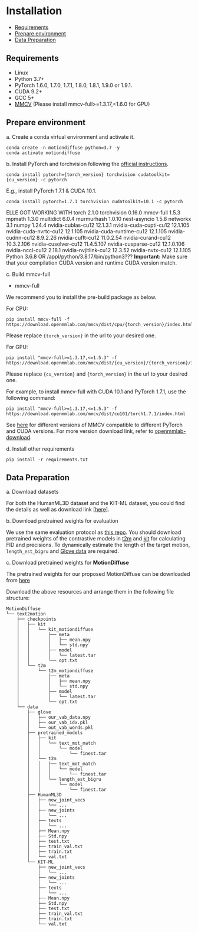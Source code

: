 # Installation

<!-- TOC -->

- [Requirements](#requirements)
- [Prepare environment](#prepare-environment)
- [Data Preparation](#data-preparation)

<!-- TOC -->

## Requirements

- Linux
- Python 3.7+
- PyTorch 1.6.0, 1.7.0, 1.7.1, 1.8.0, 1.8.1, 1.9.0 or 1.9.1.
- CUDA 9.2+
- GCC 5+
- [MMCV](https://github.com/open-mmlab/mmcv) (Please install mmcv-full>=1.3.17,<1.6.0 for GPU)

## Prepare environment

a. Create a conda virtual environment and activate it.

```shell
conda create -n motiondiffuse python=3.7 -y
conda activate motiondiffuse
```

b. Install PyTorch and torchvision following the [official instructions](https://pytorch.org/).
```shell
conda install pytorch={torch_version} torchvision cudatoolkit={cu_version} -c pytorch
```

E.g., install PyTorch 1.7.1 & CUDA 10.1.
```shell
conda install pytorch=1.7.1 torchvision cudatoolkit=10.1 -c pytorch
```
ELLE GOT WORKING WITH
torch                    2.1.0
torchvision              0.16.0
mmcv-full                1.5.3
mpmath                   1.3.0
multidict                6.0.4
murmurhash               1.0.10
nest-asyncio             1.5.8
networkx                 3.1
numpy                    1.24.4
nvidia-cublas-cu12       12.1.3.1
nvidia-cuda-cupti-cu12   12.1.105
nvidia-cuda-nvrtc-cu12   12.1.105
nvidia-cuda-runtime-cu12 12.1.105
nvidia-cudnn-cu12        8.9.2.26
nvidia-cufft-cu12        11.0.2.54
nvidia-curand-cu12       10.3.2.106
nvidia-cusolver-cu12     11.4.5.107
nvidia-cusparse-cu12     12.1.0.106
nvidia-nccl-cu12         2.18.1
nvidia-nvjitlink-cu12    12.3.52
nvidia-nvtx-cu12         12.1.105
Python 3.6.8 OR /appl/python/3.8.17/bin/python3???
**Important:** Make sure that your compilation CUDA version and runtime CUDA version match.

c. Build mmcv-full

- mmcv-full

We recommend you to install the pre-build package as below.

For CPU:
```shell
pip install mmcv-full -f https://download.openmmlab.com/mmcv/dist/cpu/{torch_version}/index.html
```
Please replace `{torch_version}` in the url to your desired one.

For GPU:
```shell
pip install "mmcv-full>=1.3.17,<=1.5.3" -f https://download.openmmlab.com/mmcv/dist/{cu_version}/{torch_version}/index.html
```
Please replace `{cu_version}` and `{torch_version}` in the url to your desired one.

For example, to install mmcv-full with CUDA 10.1 and PyTorch 1.7.1, use the following command:
```shell
pip install "mmcv-full>=1.3.17,<=1.5.3" -f https://download.openmmlab.com/mmcv/dist/cu101/torch1.7.1/index.html
```

See [here](https://mmcv.readthedocs.io/en/latest/get_started/installation.html) for different versions of MMCV compatible to different PyTorch and CUDA versions.
For more version download link, refer to [openmmlab-download](https://download.openmmlab.com/mmcv/dist/index.html).


d. Install other requirements

```shell
pip install -r requirements.txt
```

## Data Preparation

a. Download datasets

For both the HumanML3D dataset and the KIT-ML dataset, you could find the details as well as download link [[here]](https://github.com/EricGuo5513/HumanML3D).

b. Download pretrained weights for evaluation

We use the same evaluation protocol as [this repo](https://github.com/EricGuo5513/text-to-motion). You should download pretrained weights of the contrastive models in [t2m](https://drive.google.com/file/d/1DSaKqWX2HlwBtVH5l7DdW96jeYUIXsOP/view) and [kit](https://drive.google.com/file/d/1tX79xk0fflp07EZ660Xz1RAFE33iEyJR/view) for calculating FID and precisions. To dynamically estimate the length of the target motion, `length_est_bigru` and [Glove data](https://drive.google.com/drive/folders/1qxHtwffhfI4qMwptNW6KJEDuT6bduqO7?usp=sharing) are required.

c. Download pretrained weights for **MotionDiffuse**

The pretrained weights for our proposed MotionDiffuse can be downloaded from [here](https://drive.google.com/drive/folders/1qxHtwffhfI4qMwptNW6KJEDuT6bduqO7?usp=sharing)


Download the above resources and arrange them in the following file structure:

```text
MotionDiffuse
└── text2motion
    ├── checkpoints
    │   ├── kit
    │   │   └── kit_motiondiffuse
    │   │       ├── meta
    │   │       │   ├── mean.npy
    │   │       │   └── std.npy
    │   │       ├── model
    │   │       │   └── latest.tar
    │   │       └── opt.txt
    │   └── t2m
    │       └── t2m_motiondiffuse
    │           ├── meta
    │           │   ├── mean.npy
    │           │   └── std.npy
    │           ├── model
    │           │   └── latest.tar
    │           └── opt.txt
    └── data
        ├── glove
        │   ├── our_vab_data.npy
        │   ├── our_vab_idx.pkl
        │   └── out_vab_words.pkl
        ├── pretrained_models
        │   ├── kit
        │   │   └── text_mot_match
        │   │       └── model
        │   │           └── finest.tar
        │   └── t2m
        │   │   ├── text_mot_match
        │   │   │   └── model
        │   │   │       └── finest.tar
        │   │   └── length_est_bigru
        │   │       └── model
        │   │           └── finest.tar
        ├── HumanML3D
        │   ├── new_joint_vecs
        │   │   └── ...
        │   ├── new_joints
        │   │   └── ...
        │   ├── texts
        │   │   └── ...
        │   ├── Mean.npy
        │   ├── Std.npy
        │   ├── test.txt
        │   ├── train_val.txt
        │   ├── train.txt
        │   └── val.txt
        └── KIT-ML
            ├── new_joint_vecs
            │   └── ...
            ├── new_joints
            │   └── ...
            ├── texts
            │   └── ...
            ├── Mean.npy
            ├── Std.npy
            ├── test.txt
            ├── train_val.txt
            ├── train.txt
            └── val.txt
```